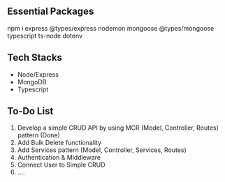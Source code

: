## Essential Packages
npm i express @types/express nodemon mongoose @types/mongoose typescript ts-node dotenv

## Tech Stacks
- Node/Express
- MongoDB
- Typescript

## To-Do List
1. Develop a simple CRUD API by using MCR (Model, Controller, Routes) pattern (Done)
2. Add Bulk Delete functionality
3. Add Services pattern (Model, Controller, Services, Routes)
4. Authentication & Middleware
5. Connect User to Simple CRUD
6. ....